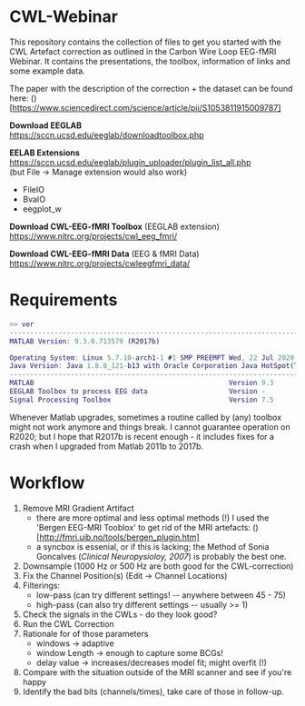 # CWL-Webinar

This repository contains the collection of files to get you started with the CWL Artefact correction as outlined in the Carbon Wire Loop EEG-fMRI Webinar. It contains the presentations, the toolbox, information of links and some example data.

The paper with the description of the correction + the dataset can be found here: ()[https://www.sciencedirect.com/science/article/pii/S1053811915009787]




**Download EEGLAB**  
https://sccn.ucsd.edu/eeglab/downloadtoolbox.php


**EELAB Extensions**  
https://sccn.ucsd.edu/eeglab/plugin_uploader/plugin_list_all.php  
(but File -> Manage extension would also work)  
- FileIO
- BvaIO
- eegplot_w


**Download CWL-EEG-fMRI Toolbox** (EEGLAB extension)  
https://www.nitrc.org/projects/cwl_eeg_fmri/


**Download CWL-EEG-fMRI Data** (EEG & fMRI Data)  
https://www.nitrc.org/projects/cwleegfmri_data/



# Requirements
```matlab
>> ver
-----------------------------------------------------------------------------------------------------
MATLAB Version: 9.3.0.713579 (R2017b)

Operating System: Linux 5.7.10-arch1-1 #1 SMP PREEMPT Wed, 22 Jul 2020 19:57:42 +0000 x86_64
Java Version: Java 1.8.0_121-b13 with Oracle Corporation Java HotSpot(TM) 64-Bit Server VM mixed mode
-----------------------------------------------------------------------------------------------------
MATLAB                                                Version 9.3         (R2017b)
EEGLAB Toolbox to process EEG data                    Version -           see     
Signal Processing Toolbox                             Version 7.5         (R2017b)
```
Whenever Matlab upgrades, sometimes a routine called by (any) toolbox might not work anymore and things break. I cannot guarantee operation on R2020; but I hope that R2017b is recent enough - it includes fixes for a crash when I upgraded from Matlab 2011b to 2017b.



# Workflow
1. Remove MRI Gradient Artifact
    - there are more optimal and less optimal methods (!) I used the 'Bergen EEG-MRI Tooblox' to get rid of the MRI artefacts: ()[http://fmri.uib.no/tools/bergen_plugin.htm]
    - a syncbox is essenial, or if this is lacking; the Method of Sonia Goncalves (*Clinical Neuropysioloy, 2007*) is probably the best one.
2. Downsample (1000 Hz or 500 Hz are both good for the CWL-correction)
3. Fix the Channel Position(s) (Edit -> Channel Locations)
4. Filterings:
    - low-pass (can try different settings! -- anywhere between 45 - 75)
    - high-pass (can also try different settings -- usually >= 1)
5. Check the signals in the CWLs - do they look good?
6. Run the CWL Correction
7. Rationale for of those parameters
    - windows -> adaptive
    - window Length -> enough to capture some BCGs!
    - delay value -> increases/decreases model fit; might overfit (!)
8. Compare with the situation outside of the MRI scanner and see if you're happy
9. Identify the bad bits (channels/times), take care of those in follow-up.


